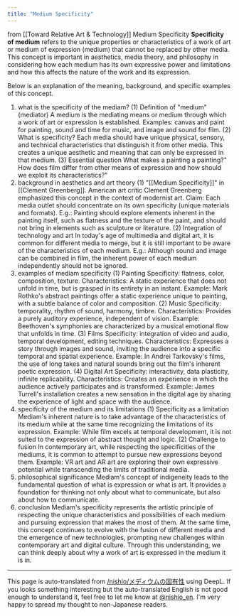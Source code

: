 ```yaml
---
title: "Medium Specificity"
---
```


from  [[Toward Relative Art & Technology]]
Medium Specificity
**Specificity of medium** refers to the unique properties or characteristics of a work of art or medium of expression (medium) that cannot be replaced by other media. This concept is important in aesthetics, media theory, and philosophy in considering how each medium has its own expressive power and limitations and how this affects the nature of the work and its expression.

Below is an explanation of the meaning, background, and specific examples of this concept.

1. what is the specificity of the mediam?
(1) Definition of "medium" (mediator)
A medium is the mediating means or medium through which a work of art or expression is established.
Examples: canvas and paint for painting, sound and time for music, and image and sound for film.
(2) What is specificity?
Each media should have unique physical, sensory, and technical characteristics that distinguish it from other media.
This creates a unique aesthetic and meaning that can only be expressed in that medium.
(3) Essential question
What makes a painting a painting?"
How does film differ from other means of expression and how should we exploit its characteristics?"
2. background in aesthetics and art theory
(1) "[[Medium Specificity]]" in [[Clement Greenberg]].
American art critic Clement Greenberg emphasized this concept in the context of modernist art.
Claim: Each media outlet should concentrate on its own specificity (unique materials and formats).
E.g.: Painting should explore elements inherent in the painting itself, such as flatness and the texture of the paint, and should not bring in elements such as sculpture or literature.
(2) Integration of technology and art
In today's age of multimedia and digital art, it is common for different media to merge, but it is still important to be aware of the characteristics of each medium.
E.g.: Although sound and image can be combined in film, the inherent power of each medium independently should not be ignored.
3. examples of mediam specificity
(1) Painting
Specificity: flatness, color, composition, texture.
Characteristics: A static experience that does not unfold in time, but is grasped in its entirety in an instant.
Example: Mark Rothko's abstract paintings offer a static experience unique to painting, with a subtle balance of color and composition.
(2) Music
Specificity: temporality, rhythm of sound, harmony, timbre.
Characteristics: Provides a purely auditory experience, independent of vision.
Example: Beethoven's symphonies are characterized by a musical emotional flow that unfolds in time.
(3) Films
Specificity: integration of video and audio, temporal development, editing techniques.
Characteristics: Expresses a story through images and sound, inviting the audience into a specific temporal and spatial experience.
Example: In Andrei Tarkovsky's films, the use of long takes and natural sounds bring out the film's inherent poetic expression.
(4) Digital Art
Specificity: interactivity, data plasticity, infinite replicability.
Characteristics: Creates an experience in which the audience actively participates and is transformed.
Example: James Turrell's installation creates a new sensation in the digital age by sharing the experience of light and space with the audience.
4. specificity of the medium and its limitations
(1) Specificity as a limitation
Mediam's inherent nature is to take advantage of the characteristics of its medium while at the same time recognizing the limitations of its expression.
Example: While film excels at temporal development, it is not suited to the expression of abstract thought and logic.
(2) Challenge to fusion
In contemporary art, while respecting the specificities of the mediums, it is common to attempt to pursue new expressions beyond them.
Example: VR art and AR art are exploring their own expressive potential while transcending the limits of traditional media.
5. philosophical significance
Mediam's concept of indigeneity leads to the fundamental question of what is expression or what is art.
It provides a foundation for thinking not only about what to communicate, but also about how to communicate.
6. conclusion
Mediam's specificity represents the artistic principle of respecting the unique characteristics and possibilities of each medium and pursuing expression that makes the most of them. At the same time, this concept continues to evolve with the fusion of different media and the emergence of new technologies, prompting new challenges within contemporary art and digital culture. Through this understanding, we can think deeply about why a work of art is expressed in the medium it is in.

---
This page is auto-translated from [/nishio/メディウムの固有性](https://scrapbox.io/nishio/メディウムの固有性) using DeepL. If you looks something interesting but the auto-translated English is not good enough to understand it, feel free to let me know at [@nishio_en](https://twitter.com/nishio_en). I'm very happy to spread my thought to non-Japanese readers.
